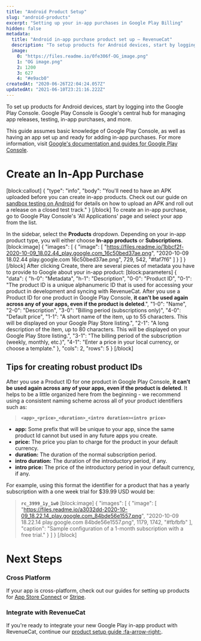 ```yaml
---
title: "Android Product Setup"
slug: "android-products"
excerpt: "Setting up your in-app purchases in Google Play Billing"
hidden: false
metadata: 
  title: "Android in-app purchase product set up – RevenueCat"
  description: "To setup products for Android devices, start by logging into the Google Play Console. Google Play Console is Google's central hub for managing app releases, testing, in-app purchases, and more."
  image: 
    0: "https://files.readme.io/0fe306f-OG_image.png"
    1: "OG image.png"
    2: 1200
    3: 627
    4: "#e9acb0"
createdAt: "2020-06-26T22:04:24.057Z"
updatedAt: "2021-06-10T23:21:16.222Z"
---
```

To set up products for Android devices, start by logging into the Google Play Console. Google Play Console is Google's central hub for managing app releases, testing, in-app purchases, and more. 

This guide assumes basic knowledge of Google Play Console, as well as having an app set up and ready for adding in-app purchases. For more information, visit [Google's documentation and guides for Google Play Console](https://support.google.com/googleplay/android-developer/?hl=en#topic=3450769).

# Create an In-App Purchase
[block:callout]
{
  "type": "info",
  "body": "You'll need to have an APK uploaded before you can create in-app products. Check out our guide on [sandbox testing on Android](doc:google-play-store) for details on how to upload an APK and roll out a release on a closed test track."
}
[/block]
To create an in-app purchase, go to Google Play Console's 'All Applications' page and select your app from the list.

In the sidebar, select the **Products** dropdown. Depending on your in-app product type, you will either choose **In-app products** or **Subscriptions**.
[block:image]
{
  "images": [
    {
      "image": [
        "https://files.readme.io/1bbcf2f-2020-10-09_18.02.44_play.google.com_16c50bed37ae.png",
        "2020-10-09 18.02.44 play.google.com 16c50bed37ae.png",
        729,
        542,
        "#faf7f6"
      ]
    }
  ]
}
[/block]
After clicking Create, there are several pieces of metadata you have to provide to Google about your in-app product:
[block:parameters]
{
  "data": {
    "h-0": "Metadata",
    "h-1": "Description",
    "0-0": "Product ID",
    "0-1": "The product ID is a unique alphanumeric ID that is used for accessing your product in development and syncing with RevenueCat. After you use a Product ID for one product in Google Play Console, **it can’t be used again across any of your apps, even if the product is deleted**.",
    "1-0": "Name",
    "2-0": "Description",
    "3-0": "Billing period (subscriptions only)",
    "4-0": "Default price",
    "1-1": "A short name of the item, up to 55 characters. This will be displayed on your Google Play Store listing.",
    "2-1": "A long description of the item, up to 80 characters. This will be displayed on your Google Play Store listing.",
    "3-1": "The billing period of the subscription (weekly, monthly, etc.)",
    "4-1": "Enter a price in your local currency, or choose a template."
  },
  "cols": 2,
  "rows": 5
}
[/block]
## Tips for creating robust product IDs

After you use a Product ID for one product in Google Play Console, **it can’t be used again across any of your apps, even if the product is deleted**. It helps to be a little organized here from the beginning - we recommend using a consistent naming scheme across all of your product identifiers such as:

>**`<app>_<price>_<duration>_<intro duration><intro price>`** 

- **app:** Some prefix that will be unique to your app, since the same product Id cannot but used in any future apps you create. 
- **price:** The price you plan to charge for the product in your default currency.
- **duration:** The duration of the normal subscription period.
- **intro duration:** The duration of the introductory period, if any.
- **intro price:** The price of the introductory period in your default currency, if any.

For example, using this format the identifier for a product that has a yearly subscription with a one week trial for $39.99 USD would be:
>**`rc_3999_1y_1w0`**
[block:image]
{
  "images": [
    {
      "image": [
        "https://files.readme.io/a3032dd-2020-10-09_18.22.14_play.google.com_84bde56e1557.png",
        "2020-10-09 18.22.14 play.google.com 84bde56e1557.png",
        1179,
        1742,
        "#fbfbfb"
      ],
      "caption": "Sample configuration of a 1-month subscription with a free trial."
    }
  ]
}
[/block]
# Next Steps

### Cross Platform

If your app is cross-platform, check out our guides for setting up products for [App Store Connect](doc:ios-products) or [Stripe](doc:stripe-products).

### Integrate with RevenueCat

If you're ready to integrate your new Google Play in-app product with RevenueCat, continue our [product setup guide :fa-arrow-right:](doc:entitlements).